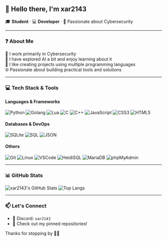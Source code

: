 ## 👋 Hello there, I'm xar2143

🎓 **Student** · 💻 **Developer** · 🔬 Passionate about Cybersecurity

---

### ❓ About Me

💼 I work primarily in Cybersecurity  
🚀 I have explored AI a bit and enjoy learning about it  
🧠 I like creating projects using multiple programming languages  
🌐 Passionate about building practical tools and solutions

---

### 💻 Tech Stack & Tools

#### Languages & Frameworks
![Python](https://img.shields.io/badge/Python-3670A0?style=for-the-badge&logo=python&logoColor=ffdd54)
![Golang](https://img.shields.io/badge/Go-00ADD8?style=for-the-badge&logo=go&logoColor=white)
![Lua](https://img.shields.io/badge/Lua-2C2D72?style=for-the-badge&logo=lua&logoColor=white)
![C](https://img.shields.io/badge/C-00599C?style=for-the-badge&logo=c&logoColor=white)
![C++](https://img.shields.io/badge/C++-00599C?style=for-the-badge&logo=c%2B%2B&logoColor=white)
![JavaScript](https://img.shields.io/badge/JavaScript-F7DF1E?style=for-the-badge&logo=javascript&logoColor=black)
![CSS3](https://img.shields.io/badge/CSS3-1572B6?style=for-the-badge&logo=css3&logoColor=white)
![HTML5](https://img.shields.io/badge/HTML5-E34F26?style=for-the-badge&logo=html5&logoColor=white)

#### Databases & DevOps

![SQLite](https://img.shields.io/badge/SQLite-003B57?style=for-the-badge&logo=sqlite&logoColor=white)
![SQL](https://img.shields.io/badge/SQL-4479A1?style=for-the-badge&logo=mysql&logoColor=white)
![JSON](https://img.shields.io/badge/JSON-000000?style=for-the-badge&logo=json&logoColor=white)

#### Others

![Git](https://img.shields.io/badge/Git-F05032?style=for-the-badge&logo=git&logoColor=white)
![Linux](https://img.shields.io/badge/Linux-FCC624?style=for-the-badge&logo=linux&logoColor=black)
![VSCode](https://img.shields.io/badge/VS_Code-007ACC?style=for-the-badge&logo=visual-studio-code&logoColor=white)
![HeidiSQL](https://img.shields.io/badge/HeidiSQL-0090FF?style=for-the-badge&logo=heidisql&logoColor=white)
![MariaDB](https://img.shields.io/badge/MariaDB-003545?style=for-the-badge&logo=mariadb&logoColor=white)
![phpMyAdmin](https://img.shields.io/badge/phpMyAdmin-2D8CFF?style=for-the-badge&logo=phpmyadmin&logoColor=white)

---

### 📊 GitHub Stats

![xar2143's GitHub Stats](https://github-readme-stats.vercel.app/api?username=xar2143\&show_icons=true\&theme=tokyonight)
![Top Langs](https://github-readme-stats.vercel.app/api/top-langs/?username=xar2143\&layout=compact\&theme=tokyonight)

---

### 📫 Let's Connect

* 💬 Discord: `xar2143`
* 📂 Check out my pinned repositories!

Thanks for stopping by 👨‍💻
